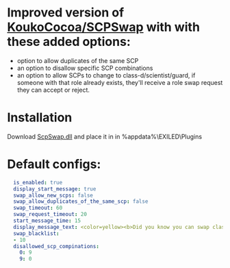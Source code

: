 # Improved version of [KoukoCocoa/SCPSwap](https://github.com/KoukoCocoa/SCPSwap) with with these added options:
- option to allow duplicates of the same SCP
- an option to disallow specific SCP combinations
- an option to allow SCPs to change to class-d/scientist/guard, if someone with that role already exists, they'll receive a role swap request they can accept or reject.

# Installation

Download [ScpSwap.dll](https://github.com/Aevann1/SCPSwap/releases) and place it in in %appdata%\EXILED\Plugins

# Default configs:
```yaml
  is_enabled: true
  display_start_message: true
  swap_allow_new_scps: false
  swap_allow_duplicates_of_the_same_scp: false
  swap_timeout: 60
  swap_request_timeout: 20
  start_message_time: 15
  display_message_text: <color=yellow><b>Did you know you can swap classes with other SCP's?</b></color> Simply type <color=orange>.scpswap (role number)</color> in your in-game console (not RA) to swap!
  swap_blacklist:
  - 10
  disallowed_scp_compinations:
    0: 9
    9: 0
```

